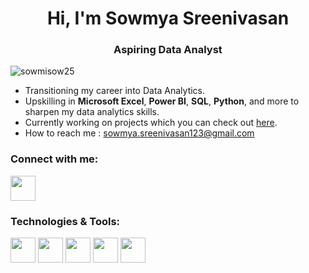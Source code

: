 <h1 align="center">Hi, I'm Sowmya Sreenivasan</h1>
<h3 align="center">Aspiring Data Analyst</h3>


<p align="left"> <img src="https://komarev.com/ghpvc/?username=sowmisow25&label=Profile%20views&color=0e75b6&style=flat" alt="sowmisow25" /> </p>



- Transitioning my career into Data Analytics.
- Upskilling in **Microsoft Excel**, **Power BI**, **SQL**, **Python**, and more to sharpen my data analytics skills.
- Currently working on projects which you can check out [here](https://github.com/sowmisow25).
- How to reach me : sowmya.sreenivasan123@gmail.com


### Connect with me:                                                      
<a href="https://www.linkedin.com/in/sowmya-sreenivasan" target="_blank">            
  <img src="https://github.com/user-attachments/assets/c61a63e9-88fb-49dc-99e7-c42052ab4777" width="40" />  
</a>   


### Technologies & Tools:
<img src="https://github.com/user-attachments/assets/cad7de15-505b-41b1-b51f-ddb110e768ec" width="40" />    
<img src="https://github.com/user-attachments/assets/e8f839e5-fb95-465a-9449-1d1f37d54080" width="40" />
<img src="https://github.com/user-attachments/assets/26a8c5be-3a84-4c0f-8220-3983627a754a" width="40" />
<img src="https://github.com/user-attachments/assets/a297c403-06ff-48f4-91d5-fbc8bd070531" width="40" />
<img src="https://github.com/user-attachments/assets/f7fc9fa2-6d75-4868-a42b-22dd9f125690" width="40" />

                 




